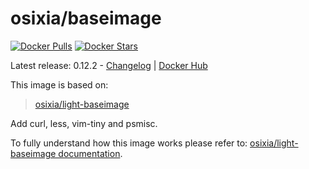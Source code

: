 # osixia/baseimage

[![Docker Pulls](https://img.shields.io/docker/pulls/osixia/baseimage.svg)][hub]
[![Docker Stars](https://img.shields.io/docker/stars/osixia/baseimage.svg)][hub]

[hub]: https://hub.docker.com/r/osixia/baseimage/

Latest release: 0.12.2 -  [Changelog](CHANGELOG.md) | [Docker Hub](https://hub.docker.com/r/osixia/baseimage/) 

This image is based on:
> [osixia/light-baseimage](https://github.com/osixia/docker-light-baseimage)

Add curl, less, vim-tiny and psmisc.

To fully understand how this image works please refer to: [osixia/light-baseimage documentation](https://github.com/osixia/docker-light-baseimage).
